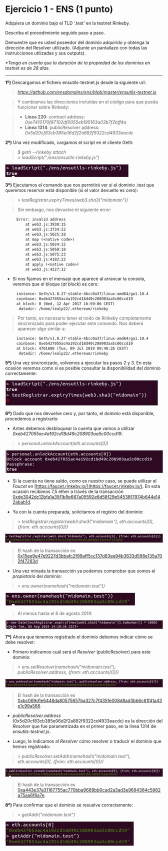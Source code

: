 # Ejercicio 1 - ENS (1 punto)

Adquiera un dominio bajo el TLD ‘.test’ en la testnet Rinkeby.  

Describa el procedimiento seguido paso a paso.  

Demuestre que es usted poseedor del dominio adquirido y obtenga la dirección del Resolver utilizado. (Adjunte un pantallazo con todas las instrucciones utilizadas y sus outputs).  

_*Tenga en cuenta que la duración de la propiedad de los dominios en testnet es de 28 días._

---
**1º)** Descargamos el fichero ensutils-testnet.js desde la siguiente url:

> _https://github.com/ensdomains/ens/blob/master/ensutils-testnet.js_

> Y cambiamos las direcciones incluidas en el código para que pueda funcionar sobre Rinkedy:

> - **Línea 220**: contract address: _0xe7410170f87102df0055eb195163a03b7f2bff4a_
> - **Línea 1314**: publicResolver address: _0x5d20cf83cb385e06d2f2a892f9322cd4933eacdc_

**2º)** Una vez modificado, cargamos el script en el cliente Geth:

> _$ geth --rinkeby attach_  
> _> loadScript("./ens/ensutils-rinkeby.js")_  

![Screenshot_1.jpg](Screenshot_1.jpg)

**3º)** Ejecutamos el comando que nos permitirá ver si el dominio .test que queremos reservar está disponible (si el valor devuelto es cero):

> _> testRegistrar.expiryTimes(web3.sha3("midomain"))_

>Sin embargo, nos devuelve el siguiente error:
````
     Error: invalid address
         at web3.js:3930:15
         at web3.js:3734:22
         at web3.js:5025:28
         at map (<native code>)
         at web3.js:5024:12
         at web3.js:5050:18
         at web3.js:5075:23
         at web3.js:4102:22
         at apply (<native code>)
         at web3.js:4227:12
````	 

* Si nos fijamos en el mensaje que aparece al arrancar la consola, veremos que el bloque (_at block_) es cero:
````
     instance: Geth/v1.8.27-stable-4bcc0a37/linux-amd64/go1.10.4  
     coinbase: 0xeb427055ac4a192cd18d49c208903aa5c00ccd19  
     at block: 0 (Wed, 12 Apr 2017 16:59:06 CEST)  
      datadir: /home/lealp22/.ethereum/rinkeby  
```` 
>Por tanto, es necesario tener el nodo de Rinkeby completamente sincronizado para poder ejecutar este comando. Nos deberá aparecer algo similar a:
````
     instance: Geth/v1.8.27-stable-4bcc0a37/linux-amd64/go1.10.4  
     coinbase: 0xeb427055ac4a192cd18d49c208903aa5c00ccd19  
     at block: 4701880 (Tue, 09 Jul 2019 09:40:26 CEST)  
      datadir: /home/lealp22/.ethereum/rinkeby  
````
**5º)** Una vez sincronizado, volvemos a ejecutar los pasos 2 y 3. En esta ocasión veremos como sí es posible consultar la disponibilidad del dominio correctamente:

![Screenshot_2.jpg](Screenshot_2.jpg)

**6º)** Dado que nos devuelve cero y, por tanto, el dominio está disponible, procedemos a registrarlo: 

* Antes debemos desbloquear la cuenta que vamos a utilizar   _0xeb427055ac4a192cd18d49c208903aa5c00ccd19_:

> _> personal.unlockAccount(eth.accounts[0])_

![Screenshot_3.jpg](Screenshot_3.jpg)

* Si la cuenta no tiene saldo, como es nuestro caso, se puede utilizar el _Faucet_ en [https://faucet.rinkeby.io/](https://faucet.rinkeby.io/). En esta ocasión recibimos 7,5 ether a través de la transacción [0xde3042dc12bfa1a35f1b9e667a05592e6d58f29e54538f7974b644e142abab1d](https://rinkeby.etherscan.io/tx/0xde3042dc12bfa1a35f1b9e667a05592e6d58f29e54538f7974b644e142abab1d).  

- Ya con la cuenta preparada, solicitamos el registro del dominio:

> _> testRegistrar.register(web3.sha3("midomain"), eth.accounts[0], {from: eth.accounts[0]})_

![Screenshot_4.jpg](Screenshot_4.jpg)

> El hash de la transacción es [0x15ee9e47e9227d3bbafc2f99aff5cc137d83ee94b3633d598e135a702f47283d](https://rinkeby.etherscan.io/tx/0x15ee9e47e9227d3bbafc2f99aff5cc137d83ee94b3633d598e135a702f47283d)

* Una vez minada la transacción ya podemos comprobar que somos el _propietario_ del dominio:

> _> ens.owner(namehash("midomain.test"))_

![Screenshot_5.jpg](Screenshot_5.jpg)

> Al menos hasta el 6 de agosto 2019:

![Screenshot_6.jpg](Screenshot_6.jpg)

**7º)** Ahora que tenemos registrado el dominio debemos indicar cómo se debe resolver:

* Primero indicamos cuál será el _Resolver_ (publicResolver) para este dominio:

> _> ens.setResolver(namehash("midomain.test"), publicResolver.address, {from: eth.accounts[0]})_

![Screenshot_7.jpg](Screenshot_7.jpg)

> El hash de la transacción es [0xbc069d1e6448da80575657ba327c7f435fe008d8ad3bb6c61f41a43e1c99a566](https://rinkeby.etherscan.io/tx/0xbc069d1e6448da80575657ba327c7f435fe008d8ad3bb6c61f41a43e1c99a566).

* _publicResolver.address_ (0x5d20cf83cb385e06d2f2a892f9322cd4933eacdc) es la dirección del _Resolver_ que fue parametrizada en el primer paso, en la línea 1314 de _ensutils-testnet.js_.

- Luego, le indicamos al _Resolver_ cómo resolver o traducir el dominio que hemos registrado:

> _> publicResolver.setAddr(namehash("midomain.test"), eth.accounts[0], {from: eth.accounts[0]})_

![Screenshot_8.jpg](Screenshot_8.jpg)

> El hash de la transacción es [0xa443e37a31167755ac770bba9669bb0cad2a3ad3e9694364c5962a75aa6f8a7e](0xa443e37a31167755ac770bba9669bb0cad2a3ad3e9694364c5962a75aa6f8a7e).

**8º)** Para confirmar que el dominio se resuelve correctamente:

> _> getAddr("midomain.test")_

![Screenshot_9.jpg](Screenshot_9.jpg)
















